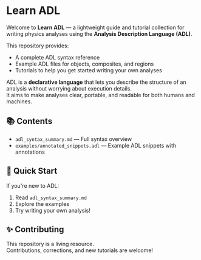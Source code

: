 # Learn ADL

Welcome to **Learn ADL** — a lightweight guide and tutorial collection for writing physics analyses using the **Analysis Description Language (ADL)**.

This repository provides:
- A complete ADL syntax reference
- Example ADL files for objects, composites, and regions
- Tutorials to help you get started writing your own analyses

ADL is a **declarative language** that lets you describe the structure of an analysis without worrying about execution details.  
It aims to make analyses clear, portable, and readable for both humans and machines.

## 📚 Contents
- `adl_syntax_summary.md` — Full syntax overview
- `examples/annotated_snippets.adl` — Example ADL snippets with annotations

## 🚀 Quick Start
If you're new to ADL:
1. Read `adl_syntax_summary.md`
2. Explore the examples
3. Try writing your own analysis!

## ✨ Contributing
This repository is a living resource.  
Contributions, corrections, and new tutorials are welcome!